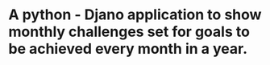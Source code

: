 # A python - Djano application to show monthly challenges set for goals to be achieved every month in a year.
